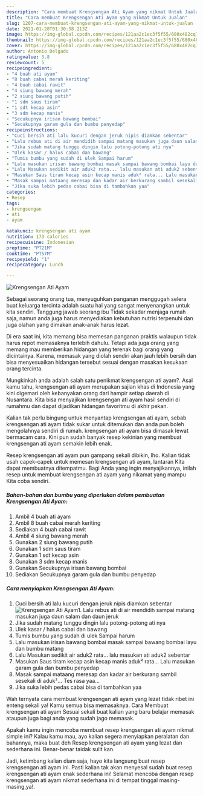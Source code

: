 ```yaml
---
description: "Cara membuat Krengsengan Ati Ayam yang nikmat Untuk Jualan"
title: "Cara membuat Krengsengan Ati Ayam yang nikmat Untuk Jualan"
slug: 1207-cara-membuat-krengsengan-ati-ayam-yang-nikmat-untuk-jualan
date: 2021-01-28T01:30:58.213Z
image: https://img-global.cpcdn.com/recipes/121aa2c1ec3f5f55/680x482cq70/krengsengan-ati-ayam-foto-resep-utama.jpg
thumbnail: https://img-global.cpcdn.com/recipes/121aa2c1ec3f5f55/680x482cq70/krengsengan-ati-ayam-foto-resep-utama.jpg
cover: https://img-global.cpcdn.com/recipes/121aa2c1ec3f5f55/680x482cq70/krengsengan-ati-ayam-foto-resep-utama.jpg
author: Antonio Delgado
ratingvalue: 3.8
reviewcount: 5
recipeingredient:
- "4 buah ati ayam"
- "8 buah cabai merah keriting"
- "4 buah cabai rawit"
- "4 siung bawang merah"
- "2 siung bawang putih"
- "1 sdm saus tiram"
- "1 sdt kecap asin"
- "3 sdm kecap manis"
- "Secukupnya irisan bawang bombai"
- "Secukupnya garam gula dan bumbu penyedap"
recipeinstructions:
- "Cuci bersih ati lalu kucuri dengan jeruk nipis diamkan sebentar"
- "Lalu rebus ati di air mendidih sampai matang masukan juga daun salam dan daun jeruk"
- "Jika sudah matang tunggu dingin lalu potong-potong ati nya"
- "Ulek kasar / halus cabai dan bawang"
- "Tumis bumbu yang sudah di ulek Sampai harum"
- "Lalu masukan irisan bawang bombai masak sampai bawang bombai layu dan bumbu matang"
- "Lalu Masukan sedikit air aduk2 rata... lalu masukan ati aduk2 sebentar"
- "Masukan Saus tiram kecap asin kecap manis aduk² rata... Lalu masukan garam gula dan bumbu penyedap"
- "Masak sampai mataang meresap dan kadar air berkurang sambil sesekali di aduk²... Tes rasa yaa..."
- "Jika suka lebih pedas cabai bisa di tambahkan yaa"
categories:
- Resep
tags:
- krengsengan
- ati
- ayam

katakunci: krengsengan ati ayam 
nutrition: 173 calories
recipecuisine: Indonesian
preptime: "PT21M"
cooktime: "PT57M"
recipeyield: "1"
recipecategory: Lunch

---
```



![Krengsengan Ati Ayam](https://img-global.cpcdn.com/recipes/121aa2c1ec3f5f55/680x482cq70/krengsengan-ati-ayam-foto-resep-utama.jpg)

Sebagai seorang orang tua, menyuguhkan panganan menggugah selera buat keluarga tercinta adalah suatu hal yang sangat menyenangkan untuk kita sendiri. Tanggung jawab seorang ibu Tidak sekadar menjaga rumah saja, namun anda juga harus menyediakan kebutuhan nutrisi terpenuhi dan juga olahan yang dimakan anak-anak harus lezat.

Di era  saat ini, kita memang bisa memesan panganan praktis walaupun tidak harus repot memasaknya terlebih dahulu. Tetapi ada juga orang yang memang mau memberikan hidangan yang terenak bagi orang yang dicintainya. Karena, memasak yang diolah sendiri akan jauh lebih bersih dan bisa menyesuaikan hidangan tersebut sesuai dengan masakan kesukaan orang tercinta. 



Mungkinkah anda adalah salah satu penikmat krengsengan ati ayam?. Asal kamu tahu, krengsengan ati ayam merupakan sajian khas di Indonesia yang kini digemari oleh kebanyakan orang dari hampir setiap daerah di Nusantara. Kita bisa menyajikan krengsengan ati ayam hasil sendiri di rumahmu dan dapat dijadikan hidangan favoritmu di akhir pekan.

Kalian tak perlu bingung untuk menyantap krengsengan ati ayam, sebab krengsengan ati ayam tidak sukar untuk ditemukan dan anda pun boleh mengolahnya sendiri di rumah. krengsengan ati ayam bisa dimasak lewat bermacam cara. Kini pun sudah banyak resep kekinian yang membuat krengsengan ati ayam semakin lebih enak.

Resep krengsengan ati ayam pun gampang sekali dibikin, lho. Kalian tidak usah capek-capek untuk memesan krengsengan ati ayam, lantaran Kita dapat membuatnya ditempatmu. Bagi Anda yang ingin menyajikannya, inilah resep untuk membuat krengsengan ati ayam yang nikamat yang mampu Kita coba sendiri.

<!--inarticleads1-->

##### Bahan-bahan dan bumbu yang diperlukan dalam pembuatan Krengsengan Ati Ayam:

1. Ambil 4 buah ati ayam
1. Ambil 8 buah cabai merah keriting
1. Sediakan 4 buah cabai rawit
1. Ambil 4 siung bawang merah
1. Gunakan 2 siung bawang putih
1. Gunakan 1 sdm saus tiram
1. Gunakan 1 sdt kecap asin
1. Gunakan 3 sdm kecap manis
1. Gunakan Secukupnya irisan bawang bombai
1. Sediakan Secukupnya garam gula dan bumbu penyedap




<!--inarticleads2-->

##### Cara menyiapkan Krengsengan Ati Ayam:

1. Cuci bersih ati lalu kucuri dengan jeruk nipis diamkan sebentar
<img src="https://img-global.cpcdn.com/steps/9d7ae8cfd7370c08/160x128cq70/krengsengan-ati-ayam-langkah-memasak-1-foto.jpg" alt="Krengsengan Ati Ayam">1. Lalu rebus ati di air mendidih sampai matang masukan juga daun salam dan daun jeruk
1. Jika sudah matang tunggu dingin lalu potong-potong ati nya
1. Ulek kasar / halus cabai dan bawang
1. Tumis bumbu yang sudah di ulek Sampai harum
1. Lalu masukan irisan bawang bombai masak sampai bawang bombai layu dan bumbu matang
1. Lalu Masukan sedikit air aduk2 rata... lalu masukan ati aduk2 sebentar
1. Masukan Saus tiram kecap asin kecap manis aduk² rata... Lalu masukan garam gula dan bumbu penyedap
1. Masak sampai mataang meresap dan kadar air berkurang sambil sesekali di aduk²... Tes rasa yaa...
1. Jika suka lebih pedas cabai bisa di tambahkan yaa




Wah ternyata cara membuat krengsengan ati ayam yang lezat tidak ribet ini enteng sekali ya! Kamu semua bisa memasaknya. Cara Membuat krengsengan ati ayam Sesuai sekali buat kalian yang baru belajar memasak ataupun juga bagi anda yang sudah jago memasak.

Apakah kamu ingin mencoba membuat resep krengsengan ati ayam nikmat simple ini? Kalau kamu mau, ayo kalian segera menyiapkan peralatan dan bahannya, maka buat deh Resep krengsengan ati ayam yang lezat dan sederhana ini. Benar-benar taidak sulit kan. 

Jadi, ketimbang kalian diam saja, hayo kita langsung buat resep krengsengan ati ayam ini. Pasti kalian tak akan menyesal sudah buat resep krengsengan ati ayam enak sederhana ini! Selamat mencoba dengan resep krengsengan ati ayam nikmat sederhana ini di tempat tinggal masing-masing,ya!.

